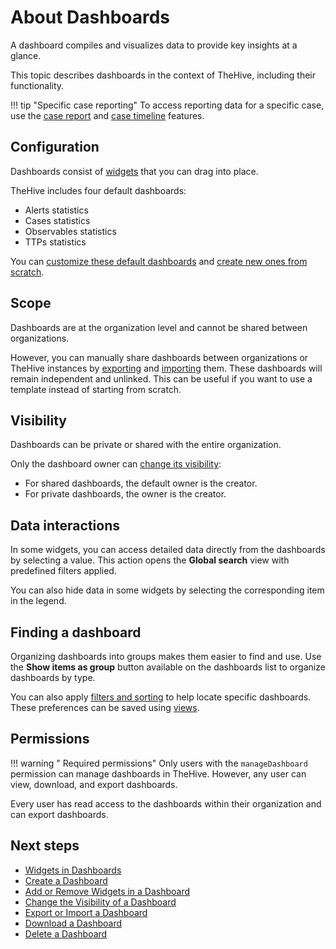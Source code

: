 # About Dashboards

A dashboard compiles and visualizes data to provide key insights at a glance.

This topic describes dashboards in the context of TheHive, including their functionality.

!!! tip "Specific case reporting"
    To access reporting data for a specific case, use the [case report](../../analyst-corner/cases/case-reports/about-case-reports.md) and [case timeline](../cases/case-timelines/about-case-timelines.md) features.

## Configuration

Dashboards consist of [widgets](widgets-dashboards.md) that you can drag into place.

TheHive includes four default dashboards: 

* Alerts statistics
* Cases statistics
* Observables statistics
* TTPs statistics

You can [customize these default dashboards](add-remove-widgets-dashboard.md) and [create new ones from scratch](create-a-dashboard.md).

## Scope

Dashboards are at the organization level and cannot be shared between organizations.

However, you can manually share dashboards between organizations or TheHive instances by [exporting](export-import-a-dashboard.md#export-a-dashboard) and [importing](export-import-a-dashboard.md#import-a-dashboard) them. These dashboards will remain independent and unlinked. This can be useful if you want to use a template instead of starting from scratch.

## Visibility

Dashboards can be private or shared with the entire organization.

Only the dashboard owner can [change its visibility](change-visibility-of-a-dashboard.md):

* For shared dashboards, the default owner is the creator.
* For private dashboards, the owner is the creator.

## Data interactions

In some widgets, you can access detailed data directly from the dashboards by selecting a value. This action opens the **Global search** view with predefined filters applied.

You can also hide data in some widgets by selecting the corresponding item in the legend.

## Finding a dashboard

Organizing dashboards into groups makes them easier to find and use. Use the **Show items as group** button available on the dashboards list to organize dashboards by type.

You can also apply [filters and sorting](../about-filtering-and-sorting.md) to help locate specific dashboards. These preferences can be saved using [views](../about-views.md).

## Permissions

!!! warning "<!-- md:version 5.4 --> Required permissions"
    Only users with the `manageDashboard` permission can manage dashboards in TheHive. However, any user can view, download, and export dashboards.

Every user has read access to the dashboards within their organization and can export dashboards.

<h2>Next steps</h2>

* [Widgets in Dashboards](widgets-dashboards.md)
* [Create a Dashboard](create-a-dashboard.md)
* [Add or Remove Widgets in a Dashboard](add-remove-widgets-dashboard.md)
* [Change the Visibility of a Dashboard](change-visibility-of-a-dashboard.md)
* [Export or Import a Dashboard](export-import-a-dashboard.md)
* [Download a Dashboard](download-a-dashboard.md)
* [Delete a Dashboard](delete-a-dashboard.md)